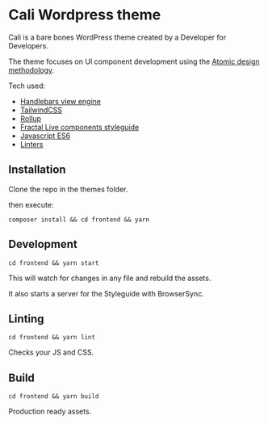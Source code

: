# Cali Wordpress theme

Cali is a bare bones WordPress theme created by a Developer for Developers. 

The theme focuses on UI component development using the [Atomic design methodology](https://atomicdesign.bradfrost.com/chapter-2/).

Tech used:
- [Handlebars view engine](https://handlebarsjs.com/)
- [TailwindCSS](https://tailwindcss.com/)
- [Rollup](https://rollupjs.org/guide/en/) 
- [Fractal Live components styleguide](https://fractal.build/)
- [Javascript ES6](http://es6-features.org/#Constants)
- [Linters](https://sourcelevel.io/blog/what-is-a-linter-and-why-your-team-should-use-it)

## Installation
Clone the repo in the themes folder.

then execute:

    composer install && cd frontend && yarn

## Development
    cd frontend && yarn start
    
This will watch for changes in any file and rebuild the assets. 

It also starts a server for the Styleguide with BrowserSync.    
    
## Linting
    cd frontend && yarn lint
    
Checks your JS and CSS.    
    
## Build
    cd frontend && yarn build    

Production ready assets.

